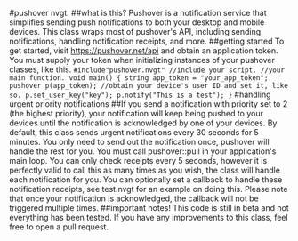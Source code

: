 #pushover nvgt.
##what is this?
	Pushover is a notification service that simplifies sending push notifications to both your desktop and mobile devices.
	This class wraps most of pushover's API, including sending notifications, handling notification receipts, and more.
##getting started
	To get started, visit https://pushover.net/api and obtain an application token.
	You must supply your token when initializing instances of your pushover classes, like this.
	```
	#include"pushover.nvgt" //include your script.
	//your main function.
	void main() {
	string app_token = "your_app_token";
	pushover p(app_token);
	//obtain your device's user ID and set it, like so.
	p.set_user_key("key");
	p.notify("This is a test");
	}
	```
#handling urgent priority notifications
	##If you send a notification with priority set to 2 (the highest priority), your notification will keep being pushed to your devices until the notification is acknowledged by one of your devices. By default, this class sends urgent notifications every 30 seconds for 5 minutes. You only need to send out the notification once, pushover will handle the rest for you.
	You must call pushover::pull in your application's main loop. You can only check receipts every 5 seconds, however it is perfectly valid to call this as many times as you wish, the class will handle each notification for you.
	You can optionally set a callback to handle these notification receipts, see test.nvgt for an example on doing this.
	Please note that once your notification is acknowledged, the callback will not be triggered multiple times.
##important notes!
	This code is still in beta and not everything has been tested.
	If you have any improvements to this class, feel free to open a pull request.